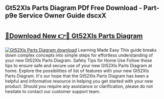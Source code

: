 ## Gt52Xls Parts Diagram PDf Free Download - Part-p9e Service Owner Guide dscxX

# <h2><a href="http://dfk3u7d.blite.top/?on=Gt52Xls+Parts+Diagram">🔗Download New 👉🔴 Gt52Xls Parts Diagram</a></h2>

[![Gt52Xls Parts Diagram download](https://i.imgur.com/lujVjoI.png)](http://dfk3u7d.blite.top/?on=Gt52Xls+Parts+Diagram)
Learning Made Easy This guide breaks down complex concepts into simple steps for effortless understanding of your new Gt52Xls Parts Diagram. Safety Tips for Home Use Follow these tips to ensure safe and secure use of your new Gt52Xls Parts Diagram at home. Explore the possibilities of list of features with your new Gt52Xls Parts Diagram. It's our hope that the Gt52Xls Parts Diagram has been a helpful and informative resource in helping you get started with your new product. Should you require any assistance or clarification, please do not hesitate to contact our customer support team.

